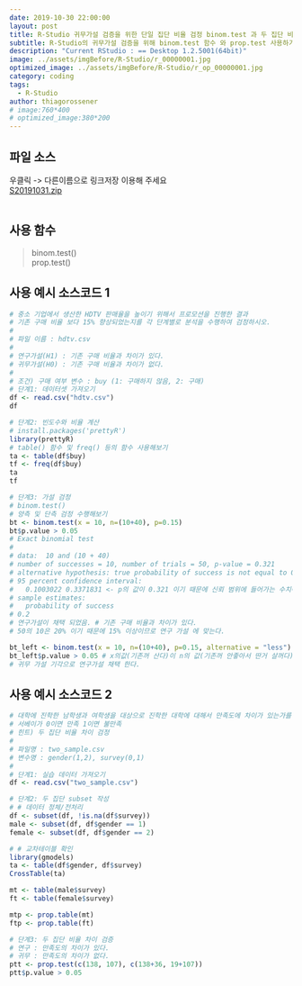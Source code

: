 ```yaml
---
date: 2019-10-30 22:00:00
layout: post
title: R-Studio 귀무가설 검증을 위한 단일 집단 비율 검정 binom.test 과 두 집단 비율 차이 검증prop.test
subtitle: R-Studio의 귀무가설 검증을 위해 binom.test 함수 와 prop.test 사용하기.
description: "Current RStudio : == Desktop 1.2.5001(64bit)"
image: ../assets/imgBefore/R-Studio/r_00000001.jpg
optimized_image: ../assets/imgBefore/R-Studio/r_op_00000001.jpg
category: coding
tags:
  - R-Studio
author: thiagorossener
# image:760*400
# optimized_image:380*200
---
```

<!-- 
# R-Studio 도 함수를 만들 수 있다.
> plyr 를 이용하여 merge와 join을 사용하자!<br>
> 파이프라인 함수 를 사용하기 위해 dplyr 로 필요합니다.<br>
> 패키지 로드순서는 plyr -> dplyr 순서로 로드 해주시기 바랍니다. -->

## 파일 소스
우클릭 -> 다른이름으로 링크저장 이용해 주세요<br>
<a href="../assets/sources/S20191031.zip" class="btn btn-lg btn-outline">
S20191031.zip
</a><br>
<br>

## 사용 함수
> binom.test()<br>
> prop.test()<br>

## 사용 예시 소스코드 1
```r
# 중소 기업에서 생산한 HDTV 판매율을 높이기 위해서 프로모션을 진행한 결과 
# 기존 구매 비율 보다 15% 향상되었는지를 각 단계별로 분석을 수행하여 검정하시오.
# 
# 파일 이름 : hdtv.csv
#
# 연구가설(H1) : 기존 구매 비율과 차이가 있다.
# 귀무가설(H0) : 기존 구매 비율과 차이가 없다.
# 
# 조건) 구매 여부 변수 : buy (1: 구매하지 않음, 2: 구매)
# 단계1: 데이터셋 가져오기
df <- read.csv("hdtv.csv")
df

# 단계2: 빈도수와 비율 계산
# install.packages('prettyR')
library(prettyR)
# table() 함수 및 freq() 등의 함수 사용해보기
ta <- table(df$buy)
tf <- freq(df$buy)
ta
tf

# 단계3: 가설 검정
# binom.test()
# 양측 및 단측 검정 수행해보기
bt <- binom.test(x = 10, n=(10+40), p=0.15)
bt$p.value > 0.05 
# Exact binomial test
# 
# data:  10 and (10 + 40)
# number of successes = 10, number of trials = 50, p-value = 0.321
# alternative hypothesis: true probability of success is not equal to 0.15
# 95 percent confidence interval:
#   0.1003022 0.3371831 <- p의 값이 0.321 이기 때문에 신뢰 범위에 들어가는 수치이다.
# sample estimates:
#   probability of success 
# 0.2 
# 연구가설이 채택 되었음. # 기존 구매 비율과 차이가 있다.
# 50의 10은 20% 이기 때문에 15% 이상이므로 연구 가설 에 맞는다.

bt_left <- binom.test(x = 10, n=(10+40), p=0.15, alternative = "less")
bt_left$p.value > 0.05 # x의값(기존꺼 산다)이 n의 값(기존꺼 안좋아서 딴거 살꺼다) 보다 작다.
# 귀무 가설 기각으로 연구가설 채택 한다.
```

## 사용 예시 소스코드 2
```r
# 대학에 진학한 남학생과 여학생을 대상으로 진학한 대학에 대해서 만족도에 차이가 있는가를 검정하시오.
# 서베이가 0이면 만족 1이면 불만족
# 힌트) 두 집단 비율 차이 검정
# 
# 파일명 : two_sample.csv
# 변수명 : gender(1,2), survey(0,1)
# 
# 단계1: 실습 데이터 가져오기
df <- read.csv("two_sample.csv")

# 단계2: 두 집단 subset 작성
# # 데이터 정체/전처리
df <- subset(df, !is.na(df$survey))
male <- subset(df, df$gender == 1)
female <- subset(df, df$gender == 2)

# # 교차테이블 확인
library(gmodels)
ta <- table(df$gender, df$survey)
CrossTable(ta)

mt <- table(male$survey)
ft <- table(female$survey)

mtp <- prop.table(mt)
ftp <- prop.table(ft)

# 단계3: 두 집단 비율 차이 검증
# 연구 : 만족도의 차이가 있다.
# 귀무 : 만족도의 차이가 없다.
ptt <- prop.test(c(138, 107), c(138+36, 19+107))
ptt$p.value > 0.05
```